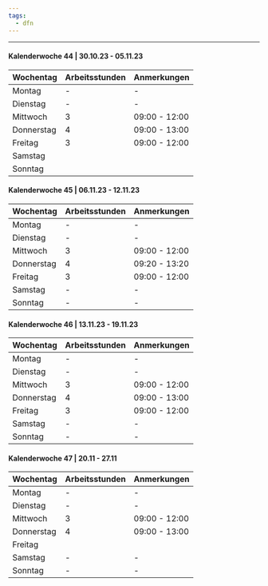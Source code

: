 ```yaml
---
tags:
  - dfn
---
```

***

#### Kalenderwoche 44 | 30.10.23 - 05.11.23
| Wochentag  | Arbeitsstunden | Anmerkungen   |
| ---------- | -------------- | ------------- |
| Montag     | -              | -             |
| Dienstag   | -              | -             |
| Mittwoch   | 3              | 09:00 - 12:00 |
| Donnerstag | 4              | 09:00 - 13:00 |
| Freitag    | 3              | 09:00 - 12:00 | 
| Samstag    |                |               |
| Sonntag    |                |               |

#### Kalenderwoche 45 | 06.11.23 - 12.11.23
| Wochentag  | Arbeitsstunden | Anmerkungen   |
| ---------- | -------------- | ------------- |
| Montag     | -              | -             |
| Dienstag   | -              | -             |
| Mittwoch   | 3              | 09:00 - 12:00 |
| Donnerstag | 4              | 09:20 - 13:20 |
| Freitag    | 3              | 09:00 - 12:00 | 
| Samstag    | -              | -             |
| Sonntag    | -              | -             |

#### Kalenderwoche 46 | 13.11.23 - 19.11.23
| Wochentag  | Arbeitsstunden | Anmerkungen   |
| ---------- | -------------- | ------------- |
| Montag     | -              | -             |
| Dienstag   | -              | -             |
| Mittwoch   | 3              | 09:00 - 12:00 |
| Donnerstag | 4              | 09:00 - 13:00 |
| Freitag    | 3              | 09:00 - 12:00 | 
| Samstag    | -              | -             |
| Sonntag    | -              | -             |

#### Kalenderwoche 47 | 20.11 - 27.11
| Wochentag  | Arbeitsstunden | Anmerkungen   |
| ---------- | -------------- | ------------- |
| Montag     | -              | -             |
| Dienstag   | -              | -             |
| Mittwoch   | 3              | 09:00 - 12:00 |
| Donnerstag | 4              | 09:00 - 13:00 | 
| Freitag    |                |               |
| Samstag    | -              | -             |
| Sonntag    | -              | -             |
